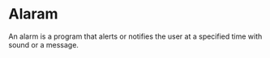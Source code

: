 # Alaram
An alarm is a program that alerts or notifies the user at a specified time with sound or a message.
